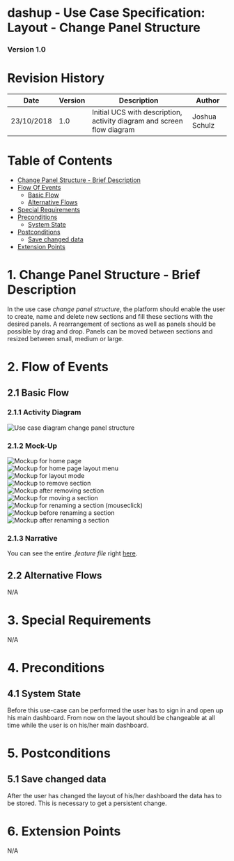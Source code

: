 dashup - Use Case Specification: Layout - Change Panel Structure
============================================
### Version 1.0

# Revision History

| Date       | Version | Description                                                            | Author        |
|------------|---------|------------------------------------------------------------------------|---------------|
| 23/10/2018 | 1.0     | Initial UCS with description, activity diagram and screen flow diagram | Joshua Schulz |

# Table of Contents

- [Change Panel Structure - Brief Description](#1-change-panel-structure) 
- [Flow Of Events](#2-flow-of-events)
    - [Basic Flow](#21-basic-flow)   
    - [Alternative Flows](#22-alternative-flows)
- [Special Requirements](#3-special-requirements)
- [Preconditions](#4-preconditions)
    - [System State](#41-system-state)
- [Postconditions](#5-postconditions) 
    - [Save changed data](#51-save-changed-data)
- [Extension Points](#6-extension-points)

# 1. Change Panel Structure - Brief Description
In the use case _change panel structure_, the platform should enable the user to create, name and delete new sections and 
fill these sections with the desired panels. 
A rearrangement of sections as well as panels should be possible by drag and drop. 
Panels can be moved between sections and resized between small, medium or large.

# 2. Flow of Events

## 2.1 Basic Flow

### 2.1.1 Activity Diagram
<img src="./change_panelStructure.jpg" alt="Use case diagram change panel structure" />
 
### 2.1.2 Mock-Up
<img src="mockups/home.png" alt="Mockup for home page" />
<br />
<img src="mockups/home_layout_menu.png" alt="Mockup for home page layout menu" />
<br />
<img src="mockups/layout_mode.png" alt="Mockup for layout mode" />
<br />
<img src="mockups/layout_mode_mouse_red.png" alt="Mockup to remove section" />
<br />
<img src="mockups/layout_mode_remove.png" alt="Mockup after removing section" />
<br />
<img src="mockups/layout_mode_move.png" alt="Mockup for moving a section" />
<br />
<img src="mockups/layout_mode_rename_mouse.png" alt="Mockup for renaming a section (mouseclick)" />
<br />
<img src="mockups/layout_mode_rename.png" alt="Mockup before renaming a section" />
<br />
<img src="mockups/layout_mode_rename_change.png" alt="Mockup after renaming a section" />

### 2.1.3 Narrative

You can see the entire _.feature file_ right <a href="./change_panelStructure.feature">here</a>.

## 2.2 Alternative Flows
N/A

# 3. Special Requirements
N/A

# 4. Preconditions

## 4.1 System State
Before this use-case can be performed the user has to sign in and open up his main dashboard. From now on the layout
should be changeable at all time while the user is on his/her main dashboard.

# 5. Postconditions

## 5.1 Save changed data
After the user has changed the layout of his/her dashboard the data has to be stored. This is necessary
to get a persistent change. 

# 6. Extension Points
N/A